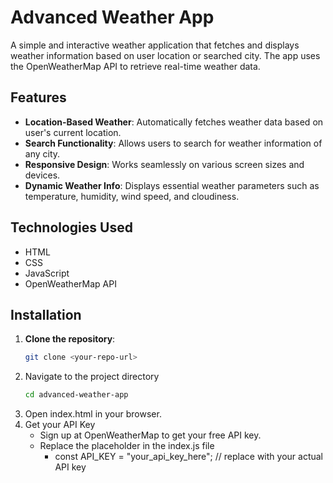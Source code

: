 # Advanced Weather App

A simple and interactive weather application that fetches and displays weather information based on user location or searched city. The app uses the OpenWeatherMap API to retrieve real-time weather data.

## Features

- **Location-Based Weather**: Automatically fetches weather data based on user's current location.
- **Search Functionality**: Allows users to search for weather information of any city.
- **Responsive Design**: Works seamlessly on various screen sizes and devices.
- **Dynamic Weather Info**: Displays essential weather parameters such as temperature, humidity, wind speed, and cloudiness.

## Technologies Used

- HTML
- CSS
- JavaScript
- OpenWeatherMap API

## Installation

1. **Clone the repository**:
   ```bash
   git clone <your-repo-url>
   ```
2. Navigate to the project directory
   ```bash
   cd advanced-weather-app
   ```
3. Open index.html in your browser.
4. Get your API Key
   - Sign up at OpenWeatherMap to get your free API key.
   - Replace the placeholder in the index.js file
     - const API_KEY = "your_api_key_here"; // replace with your actual API key
